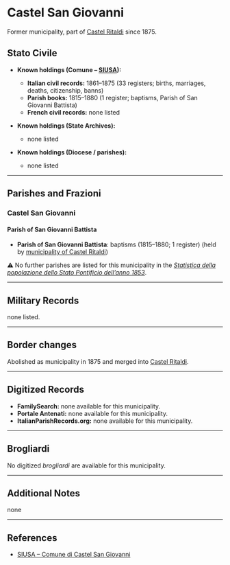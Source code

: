 # Castel San Giovanni

Former municipality, part of [Castel Ritaldi](castel_ritaldi.md) since 1875.

## Stato Civile

* **Known holdings (Comune – [SIUSA](https://siusa-archivi.cultura.gov.it/cgi-bin/siusa/pagina.pl?TipoPag=comparc&Chiave=322295)):**
  * **Italian civil records:** 1861–1875 (33 registers; births, marriages, deaths, citizenship, banns)
  * **Parish books:** 1815–1880 (1 register; baptisms, Parish of San Giovanni Battista)
  * **French civil records:** none listed

* **Known holdings (State Archives):**
  * none listed

* **Known holdings (Diocese / parishes):**
  * none listed

---

## Parishes and Frazioni

### Castel San Giovanni

#### Parish of San Giovanni Battista

* **Parish of San Giovanni Battista**: baptisms (1815–1880; 1 register) (held by [municipality of Castel Ritaldi](https://siusa-archivi.cultura.gov.it/cgi-bin/siusa/pagina.pl?TipoPag=comparc&Chiave=322295))

⚠️ No further parishes are listed for this municipality in the *[Statistica della popolazione dello Stato Pontificio dell’anno 1853](https://www.google.it/books/edition/Statistics_della_popolazione_dello_Stato/v6dCAQAAMAAJ)*.

---

## Military Records

none listed.

---

## Border changes

Abolished as municipality in 1875 and merged into [Castel Ritaldi](castel_ritaldi.md).

---

## Digitized Records

* **FamilySearch:** none available for this municipality.  
* **Portale Antenati:** none available for this municipality.  
* **ItalianParishRecords.org:** none available for this municipality.  

---

## Brogliardi

No digitized *brogliardi* are available for this municipality.

---

## Additional Notes

none

---

## References

* [SIUSA – Comune di Castel San Giovanni](https://siusa-archivi.cultura.gov.it/cgi-bin/siusa/pagina.pl?TipoPag=comparc&Chiave=322295)
